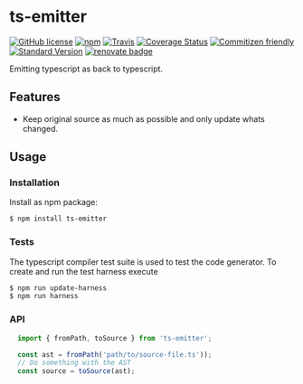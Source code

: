 # ts-emitter

[![GitHub license][license-image]][license-link]
[![npm][npm-image]][npm-link]
[![Travis][ci-image]][ci-link]
[![Coverage Status][coverage-image]][coverage-link]
[![Commitizen friendly][commitizen-image]][commitizen-link]
[![Standard Version][standard-version-image]][standard-version-link]
[![renovate badge](https://img.shields.io/badge/renovate-enabled-brightgreen.svg)](https://renovateapp.com/)

Emitting typescript as back to typescript.

## Features

* Keep original source as much as possible and only update whats changed.

## Usage

### Installation

Install as npm package:

```sh
$ npm install ts-emitter
```

### Tests

The typescript compiler test suite is used to test the code generator.
To create and run the test harness execute

```sh
$ npm run update-harness
$ npm run harness
```

### API

```typescript
  import { fromPath, toSource } from 'ts-emitter';

  const ast = fromPath('path/to/source-file.ts'));
  // Do something with the AST
  const source = toSource(ast);
```


[license-image]: https://img.shields.io/github/license/KnisterPeter/ts-emitter.svg
[license-link]: https://github.com/KnisterPeter/ts-emitter
[npm-image]: https://img.shields.io/npm/v/ts-emitter.svg
[npm-link]: https://www.npmjs.com/package/ts-emitter
[ci-image]: https://img.shields.io/travis/KnisterPeter/ts-emitter.svg
[ci-link]: https://travis-ci.org/KnisterPeter/ts-emitter
[coverage-image]: https://coveralls.io/repos/github/KnisterPeter/ts-emitter/badge.svg?branch=master
[coverage-link]: https://coveralls.io/github/KnisterPeter/ts-emitter?branch=master
[commitizen-image]: https://img.shields.io/badge/commitizen-friendly-brightgreen.svg
[commitizen-link]: http://commitizen.github.io/cz-cli/
[standard-version-image]: https://img.shields.io/badge/release-standard%20version-brightgreen.svg
[standard-version-link]: https://github.com/conventional-changelog/standard-version
